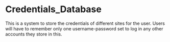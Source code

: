 # Credentials_Database

  This is a system to store the credentials of different sites for the user. Users will have to remember only one username-password set to   log in any other accounts they store in this.
